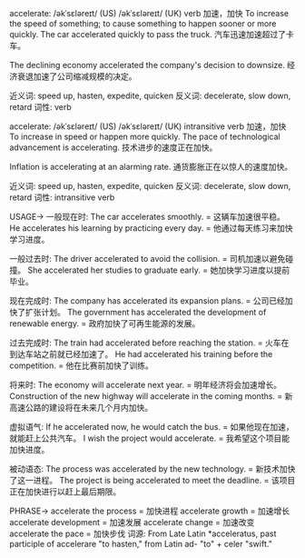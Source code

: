 accelerate: /əkˈsɛləreɪt/ (US) /əkˈsɛləreɪt/ (UK)
verb
加速，加快
To increase the speed of something; to cause something to happen sooner or more quickly.
The car accelerated quickly to pass the truck. 汽车迅速加速超过了卡车。

The declining economy accelerated the company's decision to downsize. 经济衰退加速了公司缩减规模的决定。

近义词: speed up, hasten, expedite, quicken
反义词: decelerate, slow down, retard
词性: verb

accelerate: /əkˈsɛləreɪt/ (US) /əkˈsɛləreɪt/ (UK)
intransitive verb
加速，加快
To increase in speed or happen more quickly.
The pace of technological advancement is accelerating. 技术进步的速度正在加快。

Inflation is accelerating at an alarming rate. 通货膨胀正在以惊人的速度加快。

近义词: speed up, hasten, expedite, quicken
反义词: decelerate, slow down, retard
词性: intransitive verb


USAGE->
一般现在时:
The car accelerates smoothly. = 这辆车加速很平稳。
He accelerates his learning by practicing every day. = 他通过每天练习来加快学习进度。

一般过去时:
The driver accelerated to avoid the collision. = 司机加速以避免碰撞。
She accelerated her studies to graduate early. = 她加快学习进度以提前毕业。

现在完成时:
The company has accelerated its expansion plans. = 公司已经加快了扩张计划。
The government has accelerated the development of renewable energy. = 政府加快了可再生能源的发展。

过去完成时:
The train had accelerated before reaching the station. = 火车在到达车站之前就已经加速了。
He had accelerated his training before the competition. = 他在比赛前加快了训练。

将来时:
The economy will accelerate next year. = 明年经济将会加速增长。
Construction of the new highway will accelerate in the coming months. = 新高速公路的建设将在未来几个月内加快。

虚拟语气:
If he accelerated now, he would catch the bus. = 如果他现在加速，就能赶上公共汽车。
I wish the project would accelerate. = 我希望这个项目能加快进度。

被动语态:
The process was accelerated by the new technology. = 新技术加快了这一进程。
The project is being accelerated to meet the deadline. = 该项目正在加快进行以赶上最后期限。


PHRASE->
accelerate the process = 加快进程
accelerate growth = 加速增长
accelerate development = 加速发展
accelerate change = 加速改变
accelerate the pace = 加快步伐
词源: From Late Latin *acceleratus, past participle of accelerare "to hasten," from Latin ad- "to" + celer "swift."
